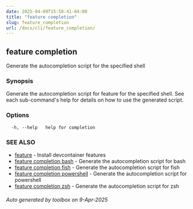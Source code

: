 ```yaml
---
date: 2025-04-09T15:50:41-04:00
title: "feature completion"
slug: feature_completion
url: /docs/cli/feature_completion/
---
```

## feature completion

Generate the autocompletion script for the specified shell

### Synopsis

Generate the autocompletion script for feature for the specified shell.
See each sub-command's help for details on how to use the generated script.


### Options

```
  -h, --help   help for completion
```

### SEE ALSO

* [feature](feature/docs/cli/feature/)	 - Install devcontainer features
* [feature completion bash](feature/docs/cli/feature_completion_bash/)	 - Generate the autocompletion script for bash
* [feature completion fish](feature/docs/cli/feature_completion_fish/)	 - Generate the autocompletion script for fish
* [feature completion powershell](feature/docs/cli/feature_completion_powershell/)	 - Generate the autocompletion script for powershell
* [feature completion zsh](feature/docs/cli/feature_completion_zsh/)	 - Generate the autocompletion script for zsh

###### Auto generated by toolbox on 9-Apr-2025
